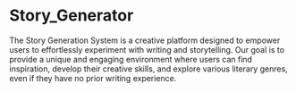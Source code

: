 # Story_Generator
The Story Generation System is a creative platform designed to empower users to effortlessly experiment with writing and storytelling. Our goal is to provide a unique and engaging environment where users can find inspiration, develop their creative skills, and explore various literary genres, even if they have no prior writing experience.
